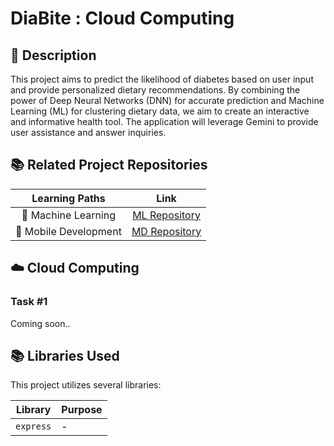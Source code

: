 # DiaBite : Cloud Computing

## 📑 Description

This project aims to predict the likelihood of diabetes based on user input and provide personalized dietary recommendations. By combining the power of Deep Neural Networks (DNN) for accurate prediction and Machine Learning (ML) for clustering dietary data, we aim to create an interactive and informative health tool. The application will leverage Gemini to provide user assistance and answer inquiries.

## 📚 Related Project Repositories

|    Learning Paths     |                            Link                             |
| :-------------------: | :---------------------------------------------------------: |
|  🤖 Machine Learning  | [ML Repository](https://github.com/DiaBite-Bangkit-2024/ML) |
| 📱 Mobile Development | [MD Repository](https://github.com/DiaBite-Bangkit-2024/MD) |

## ☁️ Cloud Computing

### Task #1

Coming soon..

## 📚 Libraries Used

This project utilizes several libraries:

| Library   | Purpose |
| --------- | ------- |
| `express` | -       |
